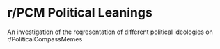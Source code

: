 # r/PCM Political Leanings
 An investigation of the reqresentation of different political ideologies on r/PoliticalCompassMemes
